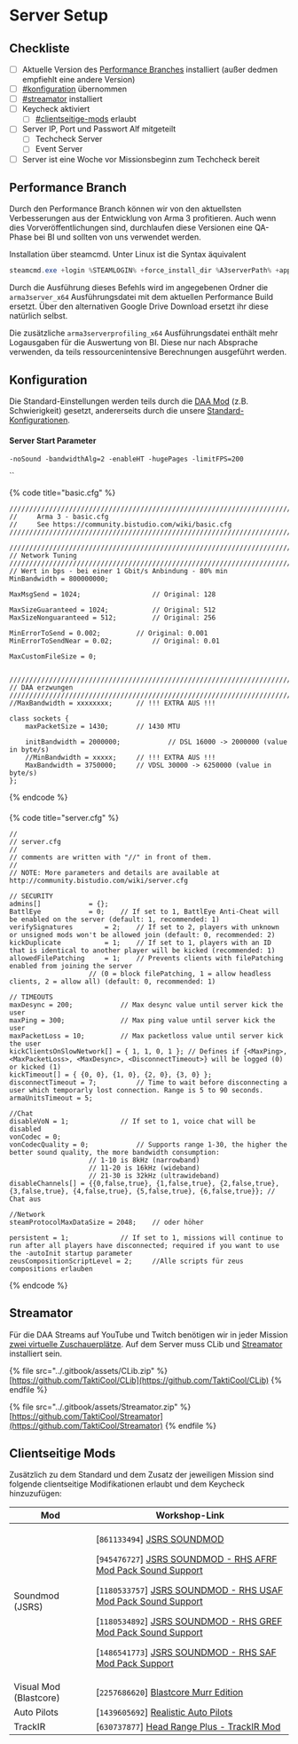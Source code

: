 # Server Setup

## Checkliste

* [ ] Aktuelle Version des [Performance Branches](https://forums.bohemia.net/forums/topic/160288-arma-3-stable-server-208-performance-binary-feedback/) installiert (außer dedmen empfiehlt eine andere Version)
* [ ] [#konfiguration](server-setup.md#konfiguration "mention") übernommen
* [ ] [#streamator](server-setup.md#streamator "mention") installiert
* [ ] Keycheck aktiviert
  * [ ] [#clientseitige-mods](server-setup.md#clientseitige-mods "mention") erlaubt
* [ ] Server IP, Port und Passwort Alf mitgeteilt
  * [ ] Techcheck Server
  * [ ] Event Server
* [ ] Server ist eine Woche vor Missionsbeginn zum Techcheck bereit

## Performance Branch

Durch den Performance Branch können wir von den aktuellsten Verbesserungen aus der Entwicklung von Arma 3 profitieren. Auch wenn dies Vorveröffentlichungen sind, durchlaufen diese Versionen eine QA-Phase bei BI und sollten von uns verwendet werden.

Installation über steamcmd. Unter Linux ist die Syntax äquivalent

```powershell
steamcmd.exe +login %STEAMLOGIN% +force_install_dir %A3serverPath% +app_update 233780 -beta profiling -betapassword CautionSpecialProfilingAndTestingBranchArma3 validate +quit
```

Durch die Ausführung dieses Befehls wird im angegebenen Ordner die `arma3server_x64` Ausführungsdatei mit dem aktuellen Performance Build ersetzt. Über den alternativen Google Drive Download ersetzt ihr diese natürlich selbst.

Die zusätzliche `arma3serverprofiling_x64` Ausführungsdatei enthält mehr Logausgaben für die Auswertung von BI. Diese nur nach Absprache verwenden, da teils ressourcenintensive Berechnungen ausgeführt werden.

## Konfiguration

Die Standard-Einstellungen werden teils durch die [DAA Mod](https://github.com/dedmen/DAAMod/blob/main/settings/cbasettings.sqf) (z.B. Schwierigkeit) gesetzt, andererseits durch die unsere [Standard-Konfigurationen](https://www.deutsche-arma-allianz.de/cloud/index.php/s/jf8M1Sgrk2eQ0vW?path=%2FSettings).

#### Server Start Parameter

`-noSound -bandwidthAlg=2 -enableHT -hugePages -limitFPS=200`

``

{% code title="basic.cfg" %}
```editorconfig
///////////////////////////////////////////////////////////////////////////////
//     Arma 3 - basic.cfg
//     See https://community.bistudio.com/wiki/basic.cfg
///////////////////////////////////////////////////////////////////////////////

///////////////////////////////////////////////////////////////////////////////
// Network Tuning 
///////////////////////////////////////////////////////////////////////////////
// Wert in bps - bei einer 1 Gbit/s Anbindung - 80% min
MinBandwidth = 800000000;

MaxMsgSend = 1024;          		// Original: 128

MaxSizeGuaranteed = 1024;     		// Original: 512
MaxSizeNonguaranteed = 512;   		// Original: 256

MinErrorToSend = 0.002;			// Original: 0.001
MinErrorToSendNear = 0.02;   		// Original: 0.01

MaxCustomFileSize = 0;


///////////////////////////////////////////////////////////////////////////////
// DAA erzwungen
///////////////////////////////////////////////////////////////////////////////
//MaxBandwidth = xxxxxxxx;		// !!! EXTRA AUS !!!

class sockets {
    maxPacketSize = 1430;		// 1430 MTU
    
    initBandwidth = 2000000;	        // DSL 16000 -> 2000000 (value in byte/s)
    //MinBandwidth = xxxxx;		// !!! EXTRA AUS !!!
    MaxBandwidth = 3750000;		// VDSL 30000 -> 6250000 (value in byte/s)
};
```
{% endcode %}

####

{% code title="server.cfg" %}
```editorconfig
//
// server.cfg
//
// comments are written with "//" in front of them.
//
// NOTE: More parameters and details are available at http://community.bistudio.com/wiki/server.cfg

// SECURITY
admins[]			= {};
BattlEye			= 0;	// If set to 1, BattlEye Anti-Cheat will be enabled on the server (default: 1, recommended: 1)
verifySignatures		= 2;	// If set to 2, players with unknown or unsigned mods won't be allowed join (default: 0, recommended: 2)
kickDuplicate			= 1;	// If set to 1, players with an ID that is identical to another player will be kicked (recommended: 1)
allowedFilePatching		= 1;	// Prevents clients with filePatching enabled from joining the server
					// (0 = block filePatching, 1 = allow headless clients, 2 = allow all) (default: 0, recommended: 1)

// TIMEOUTS
maxDesync = 200;			// Max desync value until server kick the user
maxPing = 300;				// Max ping value until server kick the user
maxPacketLoss = 10;			// Max packetloss value until server kick the user
kickClientsOnSlowNetwork[] = { 1, 1, 0, 1 }; // Defines if {<MaxPing>, <MaxPacketLoss>, <MaxDesync>, <DisconnectTimeout>} will be logged (0) or kicked (1)
kickTimeout[] = { {0, 0}, {1, 0}, {2, 0}, {3, 0} };
disconnectTimeout = 7;			// Time to wait before disconnecting a user which temporarly lost connection. Range is 5 to 90 seconds.
armaUnitsTimeout = 5;

//Chat
disableVoN = 1;				// If set to 1, voice chat will be disabled
vonCodec = 0;
vonCodecQuality = 0;			// Supports range 1-30, the higher the better sound quality, the more bandwidth consumption:
					// 1-10 is 8kHz (narrowband)
					// 11-20 is 16kHz (wideband)
					// 21-30 is 32kHz (ultrawideband)
disableChannels[] = {{0,false,true}, {1,false,true}, {2,false,true}, {3,false,true}, {4,false,true}, {5,false,true}, {6,false,true}}; // Chat aus

//Network
steamProtocolMaxDataSize = 2048;	// oder höher

persistent = 1;				// If set to 1, missions will continue to run after all players have disconnected; required if you want to use the -autoInit startup parameter
zeusCompositionScriptLevel = 2;		//Alle scripts für zeus compositions erlauben
```
{% endcode %}

## Streamator

Für die DAA Streams auf YouTube und Twitch benötigen wir in jeder Mission [zwei virtuelle Zuschauerplätze](https://wiki.tacticalteam.de/de/TTT-QM/Skriptsammlung#streamator). Auf dem Server muss CLib und [Streamator](https://github.com/TaktiCool/Streamator) installiert sein.

{% file src="../.gitbook/assets/CLib.zip" %}
[https://github.com/TaktiCool/CLib](https://github.com/TaktiCool/CLib)
{% endfile %}

{% file src="../.gitbook/assets/Streamator.zip" %}
[https://github.com/TaktiCool/Streamator](https://github.com/TaktiCool/Streamator)
{% endfile %}

## Clientseitige Mods

Zusätzlich zu dem Standard  und dem Zusatz der jeweiligen Mission sind folgende clientseitige Modifikationen erlaubt und dem Keycheck hinzuzufügen:

| Mod                    | Workshop-Link                                                                                                                                                                                                                                                                                                                                                                                                                                                                                                                                                                                                                                                                                                                                                                    |
| ---------------------- | -------------------------------------------------------------------------------------------------------------------------------------------------------------------------------------------------------------------------------------------------------------------------------------------------------------------------------------------------------------------------------------------------------------------------------------------------------------------------------------------------------------------------------------------------------------------------------------------------------------------------------------------------------------------------------------------------------------------------------------------------------------------------------- |
| Soundmod (JSRS)        | <p>[<code>861133494</code>] <a href="https://steamcommunity.com/workshop/filedetails/?id=861133494">JSRS SOUNDMOD</a></p><p>[<code>945476727</code>] <a href="https://steamcommunity.com/sharedfiles/filedetails/?id=945476727">JSRS SOUNDMOD - RHS AFRF Mod Pack Sound Support</a></p><p>[<code>1180533757</code>] <a href="https://steamcommunity.com/sharedfiles/filedetails/?id=1180533757">JSRS SOUNDMOD - RHS USAF Mod Pack Sound Support</a></p><p>[<code>1180534892</code>] <a href="https://steamcommunity.com/sharedfiles/filedetails/?id=1180534892">JSRS SOUNDMOD - RHS GREF Mod Pack Sound Support</a></p><p>[<code>1486541773</code>] <a href="https://steamcommunity.com/sharedfiles/filedetails/?id=1486541773">JSRS SOUNDMOD - RHS SAF Mod Pack Support</a></p> |
| Visual Mod (Blastcore) | \[`2257686620`] [Blastcore Murr Edition](https://steamcommunity.com/sharedfiles/filedetails/?id=2257686620)                                                                                                                                                                                                                                                                                                                                                                                                                                                                                                                                                                                                                                                                      |
| Auto Pilots            | \[`1439605692`] [Realistic Auto Pilots](https://steamcommunity.com/sharedfiles/filedetails/?id=1439605692)                                                                                                                                                                                                                                                                                                                                                                                                                                                                                                                                                                                                                                                                       |
| TrackIR                | \[`630737877`] [Head Range Plus - TrackIR Mod](https://steamcommunity.com/sharedfiles/filedetails/?id=630737877)                                                                                                                                                                                                                                                                                                                                                                                                                                                                                                                                                                                                                                                                 |
